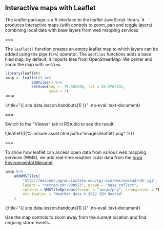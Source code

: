 ---
---

## Interactive maps with Leaflet

The *leaflet* package is a R interface to the leaflet JavaScript library. It produces interactive maps (with controls to zoom, pan and toggle layers) combining local data with base layers from web mapping services.

===

The `leaflet()` function creates an empty leaflet map to which layers can be added using the pipe (`%>%`) operator. The `addTiles` functions adds a base tiled map; by default, it imports tiles from OpenStreetMap. We center and zoom the map with `setView`. 



~~~r
library(leaflet)
imap <- leaflet() %>%
            addTiles() %>%
            setView(lng = -76.505206, lat = 38.9767231, 
                    zoom = 7)
imap
~~~
{:title="{{ site.data.lesson.handouts[1] }}" .no-eval .text-document}


===

Switch to the "Viewer" tab in RStudio to see the result.

![leaflet1]({% include asset.html path="images/leaflet1.png" %})

===

To show how leaflet can access open data from various web mapping services (WMS), we add real-time weather radar data from the [Iowa Environmental Mesonet](https://mesonet.agron.iastate.edu/ogc/).



~~~r
imap %>%
    addWMSTiles(
        "http://mesonet.agron.iastate.edu/cgi-bin/wms/nexrad/n0r.cgi",
        layers = "nexrad-n0r-900913", group = "base_reflect",
        options = WMSTileOptions(format = "image/png", transparent = TRUE),
        attribution = "Weather data © 2012 IEM Nexrad"
    )
~~~
{:title="{{ site.data.lesson.handouts[1] }}" .no-eval .text-document}


Use the map controls to zoom away from the current location and find ongoing storm events.
